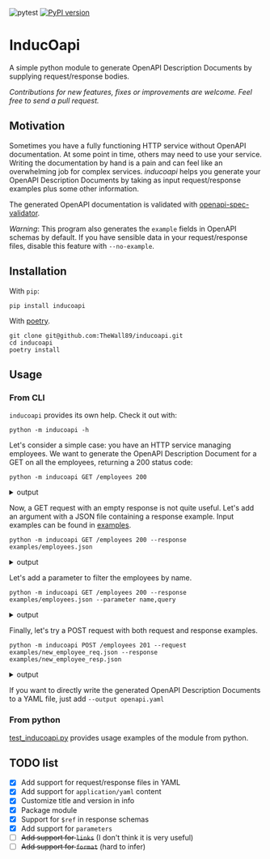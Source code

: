 ![pytest](https://github.com/TheWall89/inducoapi/workflows/pytest/badge.svg?branch=master)
[![PyPI version](https://badge.fury.io/py/inducoapi.svg)](https://badge.fury.io/py/inducoapi)

# InducOapi

A simple python module to generate OpenAPI Description Documents by supplying request/response bodies.

*Contributions for new features, fixes or improvements are welcome. Feel free to send a pull request.*

## Motivation

Sometimes you have a fully functioning HTTP service without OpenAPI documentation. At some point in time, others may
need to use your service. Writing the documentation by hand is a pain and can feel like an overwhelming job for complex
services.
_inducoapi_ helps you generate your OpenAPI Description Documents by taking as input request/response examples plus some
other information.

The generated OpenAPI documentation is validated
with [openapi-spec-validator](https://github.com/p1c2u/openapi-spec-validator).

_Warning_: This program also generates the `example` fields in OpenAPI schemas by default. If you have sensible data in
your request/response files, disable this feature with `--no-example`.

## Installation

With `pip`:

```shell script
pip install inducoapi
```

With [poetry](https://python-poetry.org/).

```shell script
git clone git@github.com:TheWall89/inducoapi.git
cd inducoapi
poetry install
```

## Usage

### From CLI

`inducoapi` provides its own help. Check it out with:

```shell script
python -m inducoapi -h
```

Let's consider a simple case: you have an HTTP service managing employees. We want to generate the OpenAPI Description
Document for a GET on all the employees, returning a 200 status code:

```shell script
python -m inducoapi GET /employees 200
```

<details><summary>output</summary>

```yaml
openapi: 3.0.0
info:
  title: Generated by InducOapi
  version: v1
paths:
  /employees:
    get:
      responses:
        200:
          description: ''
```

</details>

Now, a GET request with an empty response is not quite useful. Let's add an argument with a JSON file containing a
response example. Input examples can be found in [examples](examples).

```shell script
python -m inducoapi GET /employees 200 --response examples/employees.json
```

<details><summary>output</summary>

```yaml
openapi: 3.0.0
info:
  title: Generated by InducOapi
  version: v1
paths:
  /employees:
    get:
      responses:
        200:
          description: ''
          content:
            application/json:
              schema:
                type: array
                items:
                  type: object
                  properties:
                    id:
                      type: integer
                      example: 1
                    name:
                      type: string
                      example: Dwight Schrute
                    role:
                      type: string
                      example: salesman
```

</details>

Let's add a parameter to filter the employees by name.

```shell script
python -m inducoapi GET /employees 200 --response examples/employees.json --parameter name,query 
```

<details><summary>output</summary>

```yaml
openapi: 3.0.0
info:
  title: Generated by InducOapi
  version: v1
paths:
  /employees:
    get:
      responses:
        '200':
          description: ''
          content:
            application/json:
              schema:
                type: array
                items:
                  type: object
                  properties:
                    id:
                      type: integer
                      example: 1
                    name:
                      type: string
                      example: Dwight Schrute
                    role:
                      type: string
                      example: salesman
      parameters:
        - name: name
          in: query
          required: false
          description: ''
          schema: { }
```

</details>

Finally, let's try a POST request with both request and response examples.

```shell script
python -m inducoapi POST /employees 201 --request examples/new_employee_req.json --response examples/new_employee_resp.json
```

<details><summary>output</summary>

```yaml
openapi: 3.0.0
info:
  title: Generated by InducOapi
  version: v1
paths:
  /employees:
    post:
      requestBody:
        content:
          application/json:
            schema:
              type: object
              properties:
                name:
                  type: string
                  example: Michael Scott
                role:
                  type: string
                  example: manager
      responses:
        201:
          description: ''
          content:
            application/json:
              schema:
                type: object
                properties:
                  id:
                    type: integer
                    example: 4
                  name:
                    type: string
                    example: Michael Scott
                  role:
                    type: string
                    example: manager
```

</details>

If you want to directly write the generated OpenAPI Description Documents to a YAML file, just
add `--output openapi.yaml`

### From python

[test_inducoapi.py](tests/test_inducoapi.py) provides usage examples of the module from python.

## TODO list

- [x] Add support for request/response files in YAML
- [x] Add support for `application/yaml` content
- [x] Customize title and version in info
- [x] Package module
- [x] Support for `$ref` in response schemas
- [x] Add support for `parameters`
- [ ] ~~Add support for `links`~~ (I don't think it is very useful)
- [ ] ~~Add support for `format`~~ (hard to infer)

